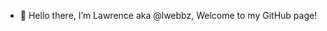 - 👋 Hello there, I’m Lawrence aka @lwebbz, Welcome to my GitHub page!

<!---
- 👀 I’m interested in blockchain
- 🌱 I’m currently learning ...
- 💞️ I’m looking to collaborate on ...
- 📫 How to reach me ...
--->

<!---
lwebbz/lwebbz is a ✨ special ✨ repository because its `README.md` (this file) appears on your GitHub profile.
You can click the Preview link to take a look at your changes.
--->
